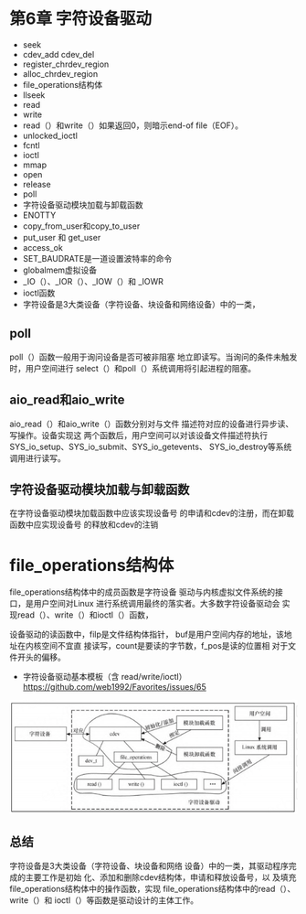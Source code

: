 # 第6章 字符设备驱动

- seek
- cdev_add cdev_del
- register_chrdev_region
- alloc_chrdev_region
- file_operations结构体
- llseek
- read
- write
- read（）和write（）如果返回0，则暗示end-of file（EOF）。
- unlocked_ioctl
- fcntl
- ioctl
- mmap
- open
- release
- poll
- 字符设备驱动模块加载与卸载函数
- ENOTTY
- copy_from_user和copy_to_user
- put_user 和 get_user
- access_ok
- SET_BAUDRATE是一道设置波特率的命令
- globalmem虚拟设备
- _IO（）、_IOR（）、_IOW（）和 _IOWR
- ioctl函数
- 字符设备是3大类设备（字符设备、块设备和网络设备）中的一类，

## poll

poll（）函数一般用于询问设备是否可被非阻塞
地立即读写。当询问的条件未触发时，用户空间进行
select（）和poll（）系统调用将引起进程的阻塞。


## aio_read和aio_write

aio_read（）和aio_write（）函数分别对与文件
描述符对应的设备进行异步读、写操作。设备实现这
两个函数后，用户空间可以对该设备文件描述符执行
SYS_io_setup、SYS_io_submit、SYS_io_getevents、
SYS_io_destroy等系统调用进行读写。


## 字符设备驱动模块加载与卸载函数

在字符设备驱动模块加载函数中应该实现设备号
的申请和cdev的注册，而在卸载函数中应实现设备号
的释放和cdev的注销

# file_operations结构体

file_operations结构体中的成员函数是字符设备
驱动与内核虚拟文件系统的接口，是用户空间对Linux
进行系统调用最终的落实者。大多数字符设备驱动会
实现read（）、write（）和ioctl（）函数，


设备驱动的读函数中，filp是文件结构体指针，
buf是用户空间内存的地址，该地址在内核空间不宜直
接读写，count是要读的字节数，f_pos是读的位置相
对于文件开头的偏移。


- 字符设备驱动基本模板（含 read/write/ioctl）  https://github.com/web1992/Favorites/issues/65


![file_operations](images/file_operations.png)


## 总结

字符设备是3大类设备（字符设备、块设备和网络
设备）中的一类，其驱动程序完成的主要工作是初始
化、添加和删除cdev结构体，申请和释放设备号，以
及填充file_operations结构体中的操作函数，实现
file_operations结构体中的read（）、write（）和
ioctl（）等函数是驱动设计的主体工作。